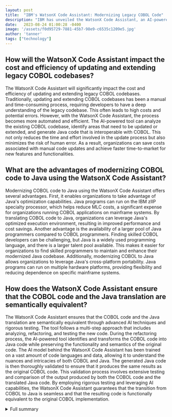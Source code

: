 ```yaml
---
layout: post
title:  "IBM's WatsonX Code Assistant: Modernizing Legacy COBOL Code"
description: "IBM has unveiled the WatsonX Code Assistant, an AI-powered tool that revolutionizes the modernization of legacy COBOL code. With its three-step approach and generative AI capabilities, the Code Assistant makes the transition to Java faster, more efficient, and cost-effective."
date:   2023-08-24 01:00:28 -0400
image: '/assets/f0d95729-7881-45b7-98e9-c6535c1209e5.jpg'
author: 'tanner'
tags: ["technology"]
---
```


## How will the WatsonX Code Assistant impact the cost and efficiency of updating and extending legacy COBOL codebases?
The WatsonX Code Assistant will significantly impact the cost and efficiency of updating and extending legacy COBOL codebases. Traditionally, updating and extending COBOL codebases has been a manual and time-consuming process, requiring developers to have a deep understanding of the legacy codebase. This often leads to high costs and potential errors. However, with the WatsonX Code Assistant, the process becomes more automated and efficient. The AI-powered tool can analyze the existing COBOL codebase, identify areas that need to be updated or extended, and generate Java code that is interoperable with COBOL. This not only reduces the time and effort involved in the update process but also minimizes the risk of human error. As a result, organizations can save costs associated with manual code updates and achieve faster time-to-market for new features and functionalities.

## What are the advantages of modernizing COBOL code to Java using the WatsonX Code Assistant?
Modernizing COBOL code to Java using the WatsonX Code Assistant offers several advantages. First, it enables organizations to take advantage of Java's optimization capabilities. Java programs can run on the IBM zIIP specialty processor, which helps reduce MLC costs, a significant expense for organizations running COBOL applications on mainframe systems. By translating COBOL code to Java, organizations can leverage Java's optimized execution environment, resulting in improved performance and cost savings. Another advantage is the availability of a larger pool of Java programmers compared to COBOL programmers. Finding skilled COBOL developers can be challenging, but Java is a widely used programming language, and there is a larger talent pool available. This makes it easier for organizations to find skilled programmers to maintain and enhance their modernized Java codebase. Additionally, modernizing COBOL to Java allows organizations to leverage Java's cross-platform portability. Java programs can run on multiple hardware platforms, providing flexibility and reducing dependence on specific mainframe systems.

## How does the WatsonX Code Assistant ensure that the COBOL code and the Java translation are semantically equivalent?
The WatsonX Code Assistant ensures that the COBOL code and the Java translation are semantically equivalent through advanced AI techniques and rigorous testing. The tool follows a multi-step approach that includes analyzing, refactoring, and testing the new code. During the refactoring process, the AI-powered tool identifies and transforms the COBOL code into Java code while preserving the functionality and semantics of the original code. The AI model behind the WatsonX Code Assistant has been trained on a vast amount of code languages and data, allowing it to understand the nuances and intricacies of both COBOL and Java. The generated Java code is then thoroughly validated to ensure that it produces the same results as the original COBOL code. This validation process involves extensive testing and comparison of the output produced by both the COBOL code and the translated Java code. By employing rigorous testing and leveraging AI capabilities, the WatsonX Code Assistant guarantees that the transition from COBOL to Java is seamless and that the resulting code is functionally equivalent to the original COBOL implementation.


<details>
        <summary>Full summary</summary>
<p>IBM has announced the launch of the WatsonX Code Assistant, an AI-powered tool designed to modernize legacy COBOL code running on its Z mainframe systems. The tool aims to assist human developers in analyzing, refactoring, and testing the new code, ultimately helping organizations decouple individual services from monolithic COBOL apps.</p>
<p>COBOL is a widely used programming language for mainframe applications, but updating and extending legacy COBOL codebases can be costly. With the WatsonX Code Assistant, IBM aims to make the process more efficient and cost-effective.</p>
<p>The code assistant follows a three-step approach: Refactor, Transform, and Validate. AI assistance plays a crucial role in moving COBOL forward while keeping it functional. The tool generates Java code that is interoperable with COBOL and certain mainframe functions.</p>
<p>One of the main advantages of modernizing COBOL code to Java is optimization. Java programs can run on the IBM zIIP specialty processor, reducing MLC costs. Additionally, Java is portable across multiple hardware platforms, making it easier to find programmers with Java skills than COBOL skills.</p>
<p>IBM's WatsonX Code Assistant for Z is expected to be available globally as a service in the fourth quarter of 2023. The tool uses the IBM WatsonX.ai foundation model, which was trained on 115 code languages and 1.5 trillion tokens of data. It integrates with Visual Studio Code (VSCode) to provide feedback and tips during code refactoring.</p>
<p>By automating the conversion of COBOL to Java, the WatsonX Code Assistant reduces the time, effort, and human error involved. It ensures that the COBOL code and the Java translation are semantically equivalent and have the same result.</p>
<p>IBM's announcement of the WatsonX Code Assistant for Z highlights the company's commitment to modernizing legacy systems and leveraging AI in the process. The tool is part of IBM's larger AI ecosystem, which includes WatsonX.ai, WatsonX.data, and WatsonX.governance.</p>
<p>With the WatsonX Code Assistant, IBM is paving the way for organizations to update their mainframe applications, bringing substantial benefits in terms of optimization, cost reduction, and ongoing support. The tool's generative AI capabilities make it faster and more efficient in translating COBOL code to Java, ultimately enabling organizations to make the most of their existing mainframe assets.</p>
<p>In conclusion, IBM's WatsonX Code Assistant is a groundbreaking solution for modernizing legacy COBOL code and transitioning it to Java. By incorporating AI into the process, IBM aims to streamline the code conversion process, making it easier and more cost-effective for organizations to update their mainframe systems.</p>
</details>